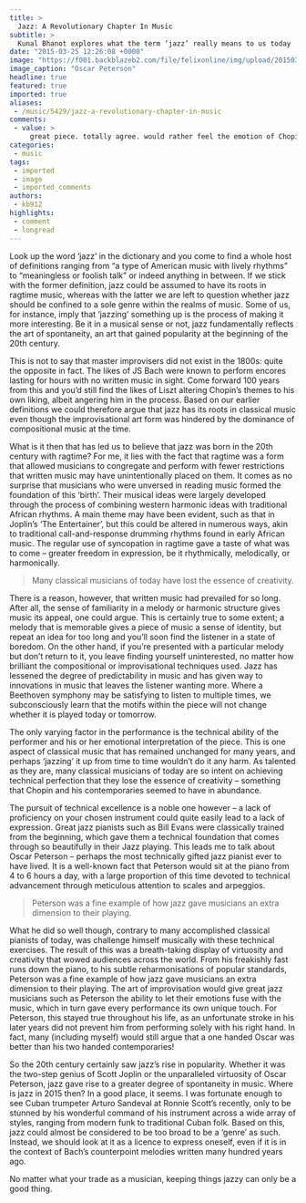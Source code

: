 ```yaml
---
title: >
  Jazz: A Revolutionary Chapter In Music
subtitle: >
  Kunal Bhanot explores what the term ‘jazz’ really means to us today
date: "2015-03-25 12:26:08 +0000"
image: "https://f001.backblazeb2.com/file/felixonline/img/upload/201503251225-ff712-oscar-peterson.jpg"
image_caption: "Oscar Peterson"
headline: true
featured: true
imported: true
aliases:
 - /music/5429/jazz-a-revolutionary-chapter-in-music
comments:
 - value: >
     great piece. totally agree. would rather feel the emotion of Chopin's pieces over a technically perfect piece any day.
categories:
 - music
tags:
 - imported
 - image
 - imported_comments
authors:
 - kb912
highlights:
 - comment
 - longread
---
```


Look up the word ‘jazz’ in the dictionary and you come to find a whole host of definitions ranging from “a type of American music with lively rhythms” to “meaningless or foolish talk” or indeed anything in between. If we stick with the former definition, jazz could be assumed to have its roots in ragtime music, whereas with the latter we are left to question whether jazz should be confined to a sole genre within the realms of music. Some of us, for instance, imply that ‘jazzing’ something up is the process of making it more interesting. Be it in a musical sense or not, jazz fundamentally reflects the art of spontaneity, an art that gained popularity at the beginning of the 20th century.

This is not to say that master improvisers did not exist in the 1800s: quite the opposite in fact. The likes of JS Bach were known to perform encores lasting for hours with no written music in sight. Come forward 100 years from this and you’d still find the likes of Liszt altering Chopin’s themes to his own liking, albeit angering him in the process. Based on our earlier definitions we could therefore argue that jazz has its roots in classical music even though the improvisational art form was hindered by the dominance of compositional music at the time.

What is it then that has led us to believe that jazz was born in the 20th century with ragtime? For me, it lies with the fact that ragtime was a form that allowed musicians to congregate and perform with fewer restrictions that written music may have unintentionally placed on them. It comes as no surprise that musicians who were unversed in reading music formed the foundation of this ‘birth’. Their musical ideas were largely developed through the process of combining western harmonic ideas with traditional African rhythms. A main theme may have been evident, such as that in Joplin’s ‘The Entertainer’, but this could be altered in numerous ways, akin to traditional call-and-response drumming rhythms found in early African music. The regular use of syncopation in ragtime gave a taste of what was to come – greater freedom in expression, be it rhythmically, melodically, or harmonically.

> Many classical musicians of today have lost the essence of creativity.

There is a reason, however, that written music had prevailed for so long. After all, the sense of familiarity in a melody or harmonic structure gives music its appeal, one could argue. This is certainly true to some extent; a melody that is memorable gives a piece of music a sense of identity, but repeat an idea for too long and you’ll soon find the listener in a state of boredom. On the other hand, if you’re presented with a particular melody but don’t return to it, you leave finding yourself uninterested, no matter how brilliant the compositional or improvisational techniques used. Jazz has lessened the degree of predictability in music and has given way to innovations in music that leaves the listener wanting more. Where a Beethoven symphony may be satisfying to listen to multiple times, we subconsciously learn that the motifs within the piece will not change whether it is played today or tomorrow.

The only varying factor in the performance is the technical ability of the performer and his or her emotional interpretation of the piece. This is one aspect of classical music that has remained unchanged for many years, and perhaps ‘jazzing’ it up from time to time wouldn’t do it any harm. As talented as they are, many classical musicians of today are so intent on achieving technical perfection that they lose the essence of creativity – something that Chopin and his contemporaries seemed to have in abundance.

The pursuit of technical excellence is a noble one however – a lack of proficiency on your chosen instrument could quite easily lead to a lack of expression. Great jazz pianists such as Bill Evans were classically trained from the beginning, which gave them a technical foundation that comes through so beautifully in their Jazz playing. This leads me to talk about Oscar Peterson – perhaps the most technically gifted jazz pianist ever to have lived. It is a well-known fact that Peterson would sit at the piano from 4 to 6 hours a day, with a large proportion of this time devoted to technical advancement through meticulous attention to scales and arpeggios.

> Peterson was a fine example of how jazz gave musicians an extra dimension to their playing.

What he did so well though, contrary to many accomplished classical pianists of today, was challenge himself musically with these technical exercises. The result of this was a breath-taking display of virtuosity and creativity that wowed audiences across the world. From his freakishly fast runs down the piano, to his subtle reharmonisations of popular standards, Peterson was a fine example of how jazz gave musicians an extra dimension to their playing. The art of improvisation would give great jazz musicians such as Peterson the ability to let their emotions fuse with the music, which in turn gave every performance its own unique touch. For Peterson, this stayed true throughout his life, as an unfortunate stroke in his later years did not prevent him from performing solely with his right hand. In fact, many (including myself) would still argue that a one handed Oscar was better than his two handed contemporaries!

So the 20th century certainly saw jazz’s rise in popularity. Whether it was the two-step genius of Scott Joplin or the unparalleled virtuosity of Oscar Peterson, jazz gave rise to a greater degree of spontaneity in music. Where is jazz in 2015 then? In a good place, it seems. I was fortunate enough to see Cuban trumpeter Arturo Sandeval at Ronnie Scott’s recently, only to be stunned by his wonderful command of his instrument across a wide array of styles, ranging from modern funk to traditional Cuban folk. Based on this, jazz could almost be considered to be too broad to be a ‘genre’ as such. Instead, we should look at it as a licence to express oneself, even if it is in the context of Bach’s counterpoint melodies written many hundred years ago.

No matter what your trade as a musician, keeping things jazzy can only be a good thing.

